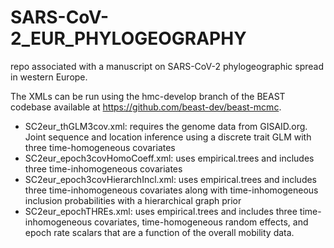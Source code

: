 # SARS-CoV-2_EUR_PHYLOGEOGRAPHY
repo associated with a manuscript on SARS-CoV-2 phylogeographic spread in western Europe.

The XMLs can be run using the hmc-develop branch of the BEAST codebase available at https://github.com/beast-dev/beast-mcmc.
- SC2eur_thGLM3cov.xml: requires the genome data from GISAID.org. Joint sequence and location inference using a discrete trait GLM with three time-homogeneous covariates
- SC2eur_epoch3covHomoCoeff.xml: uses empirical.trees and includes three time-inhomogeneous covariates
- SC2eur_epoch3covHierarchIncl.xml: uses empirical.trees and includes three time-inhomogeneous covariates along with time-inhomogeneous inclusion probabilities with a hierarchical graph prior
- SC2eur_epochTHREs.xml: uses empirical.trees and includes three time-inhomogeneous covariates, time-homogeneous random effects, and epoch rate scalars that are a function of the overall mobility data.